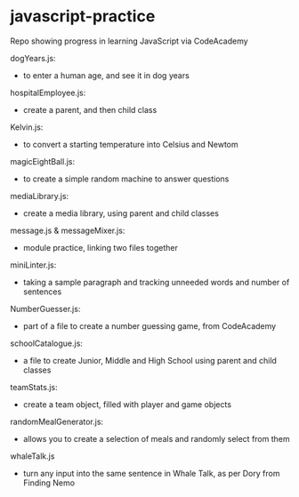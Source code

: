 # javascript-practice
Repo showing progress in learning JavaScript via CodeAcademy

dogYears.js:
- to enter a human age, and see it in dog years

hospitalEmployee.js:
- create a parent, and then child class

Kelvin.js:
- to convert a starting temperature into Celsius and Newtom

magicEightBall.js:
- to create a simple random machine to answer questions

mediaLibrary.js:
- create a media library, using parent and child classes

message.js & messageMixer.js:
- module practice, linking two files together

miniLinter.js:
- taking a sample paragraph and tracking unneeded words and number of sentences

NumberGuesser.js:
- part of a file to create a number guessing game, from CodeAcademy

schoolCatalogue.js:
- a file to create Junior, Middle and High School using parent and child classes

teamStats.js:
- create a team object, filled with player and game objects

randomMealGenerator.js:
- allows you to create a selection of meals and randomly select from them

whaleTalk.js
- turn any input into the same sentence in Whale Talk, as per Dory from Finding Nemo

